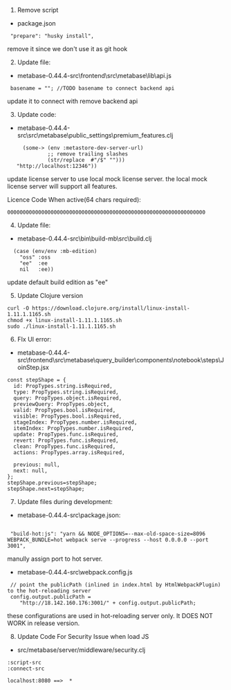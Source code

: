 1. Remove script
- package.json

 ```
  "prepare": "husky install",
 ```
 remove it since we don't use it as git hook


2. Update file:
- metabase-0.44.4-src\frontend\src\metabase\lib\api.js

```
 basename = ""; //TODO basename to connect backend api
```
update it to connect with remove backend api

3. Update code:
- metabase-0.44.4-src\src\metabase\public_settings\premium_features.clj

```
     (some-> (env :metastore-dev-server-url)
             ;; remove trailing slashes
             (str/replace  #"/$" "")))   
   "http://localhost:12346"))

```
update license server to use local mock license server.
the local mock license server will support all features.

Licence Code When active(64 chars required):
```
0000000000000000000000000000000000000000000000000000000000000000
```
4. Update file:
- metabase-0.44.4-src\bin\build-mb\src\build.clj
```
  (case (env/env :mb-edition)
    "oss" :oss
    "ee"  :ee
    nil   :ee))

```
update default build edition as "ee"

5. Update Clojure version
```
curl -O https://download.clojure.org/install/linux-install-1.11.1.1165.sh
chmod +x linux-install-1.11.1.1165.sh
sudo ./linux-install-1.11.1.1165.sh
```


6. FIx UI error:
- metabase-0.44.4-src\frontend\src\metabase\query_builder\components\notebook\steps\JoinStep.jsx
```
const stepShape = {
  id: PropTypes.string.isRequired,
  type: PropTypes.string.isRequired,
  query: PropTypes.object.isRequired,
  previewQuery: PropTypes.object,
  valid: PropTypes.bool.isRequired,
  visible: PropTypes.bool.isRequired,
  stageIndex: PropTypes.number.isRequired,
  itemIndex: PropTypes.number.isRequired,
  update: PropTypes.func.isRequired,
  revert: PropTypes.func.isRequired,
  clean: PropTypes.func.isRequired,
  actions: PropTypes.array.isRequired,

  previous: null,
  next: null,
};
stepShape.previous=stepShape;
stepShape.next=stepShape;

```


7. Update files during development:
- metabase-0.44.4-src\package.json:

```

 "build-hot:js": "yarn && NODE_OPTIONS=--max-old-space-size=8096 WEBPACK_BUNDLE=hot webpack serve --progress --host 0.0.0.0 --port 3001",
```
manully assign port to hot server.

- metabase-0.44.4-src\webpack.config.js
```
 // point the publicPath (inlined in index.html by HtmlWebpackPlugin) to the hot-reloading server
 config.output.publicPath =
    "http://18.142.160.176:3001/" + config.output.publicPath;

```
these configurations are used in hot-reloading server only.
It DOES NOT WORK in release version.


8. Update Code For Security Issue when load JS
- src/metabase/server/middleware/security.clj
```
:script-src
:connect-src

localhost:8080 ==>  *


```

